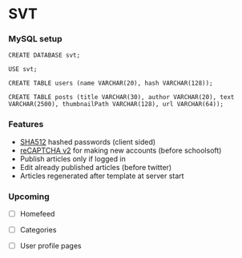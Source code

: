 # SVT

### MySQL setup

```
CREATE DATABASE svt;

USE svt;

CREATE TABLE users (name VARCHAR(20), hash VARCHAR(128));

CREATE TABLE posts (title VARCHAR(30), author VARCHAR(20), text VARCHAR(2500), thumbnailPath VARCHAR(128), url VARCHAR(64));
```

### Features

- [SHA512](https://www.npmjs.com/package/js-sha512) hashed passwords (client sided)
- [reCAPTCHA v2](https://developers.google.com/recaptcha) for making new accounts (before schoolsoft)
- Publish articles only if logged in
- Edit already published articles (before twitter)
- Articles regenerated after template at server start

### Upcoming
- [ ] Homefeed
- [ ] Categories
- [ ] User profile pages


